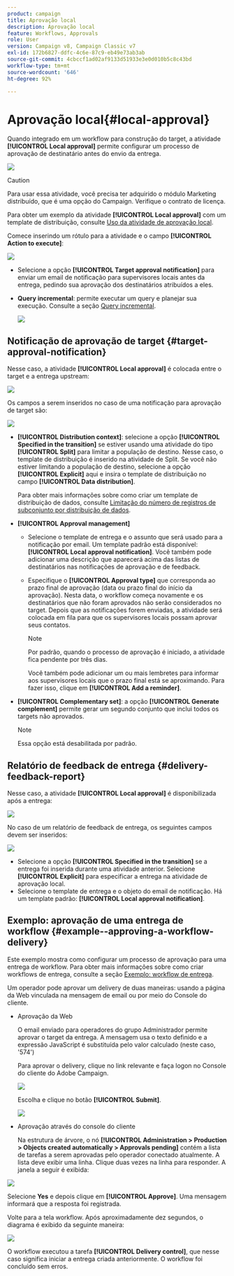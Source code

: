 ```yaml
---
product: campaign
title: Aprovação local
description: Aprovação local
feature: Workflows, Approvals
role: User
version: Campaign v8, Campaign Classic v7
exl-id: 172b6827-ddfc-4c6e-87c9-eb49e73ab3ab
source-git-commit: 4cbccf1ad02af9133d51933e3e0d010b5c8c43bd
workflow-type: tm+mt
source-wordcount: '646'
ht-degree: 92%

---
```


# Aprovação local{#local-approval}

Quando integrado em um workflow para construção do target, a atividade **[!UICONTROL Local approval]** permite configurar um processo de aprovação de destinatário antes do envio da entrega.

![](assets/local_validation_0.png)

>[!CAUTION]
>
>Para usar essa atividade, você precisa ter adquirido o módulo Marketing distribuído, que é uma opção do Campaign. Verifique o contrato de licença.

Para obter um exemplo da atividade **[!UICONTROL Local approval]** com um template de distribuição, consulte [Uso da atividade de aprovação local](local-approval-activity.md).

Comece inserindo um rótulo para a atividade e o campo **[!UICONTROL Action to execute]**:

![](assets/local_validation_1.png)

* Selecione a opção **[!UICONTROL Target approval notification]** para enviar um email de notificação para supervisores locais antes da entrega, pedindo sua aprovação dos destinatários atribuídos a eles.

* **Query incremental**: permite executar um query e planejar sua execução. Consulte a seção [Query incremental](incremental-query.md).

  ![](assets/local_validation_intro_3.png)

## Notificação de aprovação de target {#target-approval-notification}

Nesse caso, a atividade **[!UICONTROL Local approval]** é colocada entre o target e a entrega upstream:

![](assets/local_validation_2.png)

Os campos a serem inseridos no caso de uma notificação para aprovação de target são:

![](assets/local_validation_3.png)

* **[!UICONTROL Distribution context]**: selecione a opção **[!UICONTROL Specified in the transition]** se estiver usando uma atividade do tipo **[!UICONTROL Split]** para limitar a população de destino. Nesse caso, o template de distribuição é inserido na atividade de Split. Se você não estiver limitando a população de destino, selecione a opção **[!UICONTROL Explicit]** aqui e insira o template de distribuição no campo **[!UICONTROL Data distribution]**.

  Para obter mais informações sobre como criar um template de distribuição de dados, consulte [Limitação do número de registros de subconjunto por distribuição de dados](split.md#limiting-the-number-of-subset-records-per-data-distribution).

* **[!UICONTROL Approval management]**

   * Selecione o template de entrega e o assunto que será usado para a notificação por email. Um template padrão está disponível: **[!UICONTROL Local approval notification]**. Você também pode adicionar uma descrição que aparecerá acima das listas de destinatários nas notificações de aprovação e de feedback.
   * Especifique o **[!UICONTROL Approval type]** que corresponda ao prazo final de aprovação (data ou prazo final do início da aprovação). Nesta data, o workflow começa novamente e os destinatários que não foram aprovados não serão considerados no target. Depois que as notificações forem enviadas, a atividade será colocada em fila para que os supervisores locais possam aprovar seus contatos.

     >[!NOTE]
     >
     >Por padrão, quando o processo de aprovação é iniciado, a atividade fica pendente por três dias.

     Você também pode adicionar um ou mais lembretes para informar aos supervisores locais que o prazo final está se aproximando. Para fazer isso, clique em **[!UICONTROL Add a reminder]**.

* **[!UICONTROL Complementary set]**: a opção **[!UICONTROL Generate complement]** permite gerar um segundo conjunto que inclui todos os targets não aprovados.

  >[!NOTE]
  >
  >Essa opção está desabilitada por padrão.

## Relatório de feedback de entrega {#delivery-feedback-report}

Nesse caso, a atividade **[!UICONTROL Local approval]** é disponibilizada após a entrega:

![](assets/local_validation_4.png)

No caso de um relatório de feedback de entrega, os seguintes campos devem ser inseridos:

![](assets/local_validation_workflow_4.png)

* Selecione a opção **[!UICONTROL Specified in the transition]** se a entrega foi inserida durante uma atividade anterior. Selecione **[!UICONTROL Explicit]** para especificar a entrega na atividade de aprovação local.
* Selecione o template de entrega e o objeto do email de notificação. Há um template padrão: **[!UICONTROL Local approval notification]**.

## Exemplo: aprovação de uma entrega de workflow {#example--approving-a-workflow-delivery}

Este exemplo mostra como configurar um processo de aprovação para uma entrega de workflow. Para obter mais informações sobre como criar workflows de entrega, consulte a seção [Exemplo: workflow de entrega](delivery.md#example--delivery-workflow).

Um operador pode aprovar um delivery de duas maneiras: usando a página da Web vinculada na mensagem de email ou por meio do Console do cliente.

* Aprovação da Web

  O email enviado para operadores do grupo Administrador permite aprovar o target da entrega. A mensagem usa o texto definido e a expressão JavaScript é substituída pelo valor calculado (neste caso, &#39;574&#39;)

  Para aprovar o delivery, clique no link relevante e faça logon no Console do cliente do Adobe Campaign.

  ![](assets/new-workflow-valid-webaccess.png)

  Escolha e clique no botão **[!UICONTROL Submit]**.

  ![](assets/new-workflow-valid-webaccess-confirm.png)

* Aprovação através do console do cliente

  Na estrutura de árvore, o nó **[!UICONTROL Administration > Production > Objects created automatically > Approvals pending]** contém a lista de tarefas a serem aprovadas pelo operador conectado atualmente. A lista deve exibir uma linha. Clique duas vezes na linha para responder. A janela a seguir é exibida:

![](assets/new-workflow-7.png)

Selecione **Yes** e depois clique em **[!UICONTROL Approve]**. Uma mensagem informará que a resposta foi registrada.

Volte para a tela workflow. Após aproximadamente dez segundos, o diagrama é exibido da seguinte maneira:

![](assets/new-workflow-8.png)

O workflow executou a tarefa **[!UICONTROL Delivery control]**, que nesse caso significa iniciar a entrega criada anteriormente. O workflow foi concluído sem erros.
